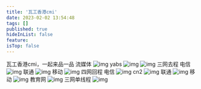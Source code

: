 ```yaml
---
title: '瓦工香港cmi'
date: 2023-02-02 13:54:48
tags: []
published: true
hideInList: false
feature: 
isTop: false
---
```

瓦工香港cmi，一起来品一品
流媒体
![img](https://i.imgur.com/QGJy2bq.png)
yabs
![img](https://i.imgur.com/DZiMM3I.png)
![img](https://i.imgur.com/hfLOPHS.png)
三网去程
电信
![img](https://i.imgur.com/Ex80BvX.png)
联通
![img](https://i.imgur.com/Ckp1sOB.png)
移动
![img](https://i.imgur.com/wcz1WRO.png)
四网回程
电信
![img](https://i.imgur.com/ZfdqYY5.png)
cn2
![img](https://i.imgur.com/sWfOhEA.png)
联通
![img](https://i.imgur.com/uxhx1hl.png)
移动
![img](https://i.imgur.com/nM44506.png)
教育网
![img](https://i.imgur.com/2h2BtRw.png)
三网单线程
![img](https://i.imgur.com/PYMg0Wa.png)